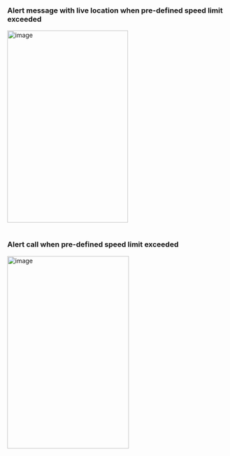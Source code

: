 <h3> Alert message with live location when pre-defined speed limit exceeded</h3>
<img width="276" height="440" alt="image" src="https://github.com/user-attachments/assets/7a81e3dd-2a64-4207-88ba-a58022a87938" />
<br></br>
<h3> Alert call when pre-defined speed limit exceeded</h3>
<img width="278" height="441" alt="image" src="https://github.com/user-attachments/assets/2bd31395-142e-4559-ac9a-ca344d37005a" />
